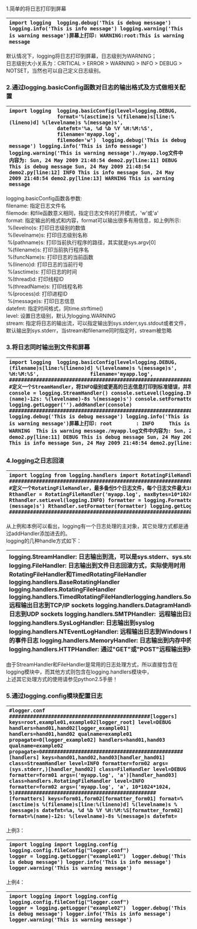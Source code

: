 1.简单的将日志打印到屏幕

| `import logging  logging.debug('This is debug message') logging.info('This is info message') logging.warning('This is warning message')`**`屏幕上打印:`**` WARNING:root:This is warning message` |
| :--- |


默认情况下，logging将日志打印到屏幕，日志级别为WARNING；  
日志级别大小关系为：CRITICAL &gt; ERROR &gt; WARNING &gt; INFO &gt; DEBUG &gt; NOTSET，当然也可以自己定义日志级别。

### 2.通过logging.basicConfig函数对日志的输出格式及方式做相关配置

| `import logging  logging.basicConfig(level=logging.DEBUG,                 format='%(asctime)s %(filename)s[line:%(lineno)d] %(levelname)s %(message)s',                 datefmt='%a, %d %b %Y %H:%M:%S',                 filename='myapp.log',                 filemode='w')  logging.debug('This is debug message') logging.info('This is info message') logging.warning('This is warning message')`**`./myapp.log文件中内容为:`**` Sun, 24 May 2009 21:48:54 demo2.py[line:11] DEBUG This is debug message Sun, 24 May 2009 21:48:54 demo2.py[line:12] INFO This is info message Sun, 24 May 2009 21:48:54 demo2.py[line:13] WARNING This is warning message` |
| :--- |


logging.basicConfig函数各参数:  
filename: 指定日志文件名  
filemode: 和file函数意义相同，指定日志文件的打开模式，'w'或'a'  
format: 指定输出的格式和内容，format可以输出很多有用信息，如上例所示:  
 %\(levelno\)s: 打印日志级别的数值  
 %\(levelname\)s: 打印日志级别名称  
 %\(pathname\)s: 打印当前执行程序的路径，其实就是sys.argv\[0\]  
 %\(filename\)s: 打印当前执行程序名  
 %\(funcName\)s: 打印日志的当前函数  
 %\(lineno\)d: 打印日志的当前行号  
 %\(asctime\)s: 打印日志的时间  
 %\(thread\)d: 打印线程ID  
 %\(threadName\)s: 打印线程名称  
 %\(process\)d: 打印进程ID  
 %\(message\)s: 打印日志信息  
datefmt: 指定时间格式，同time.strftime\(\)  
level: 设置日志级别，默认为logging.WARNING  
stream: 指定将日志的输出流，可以指定输出到sys.stderr,sys.stdout或者文件，默认输出到sys.stderr，当stream和filename同时指定时，stream被忽略

### 3.将日志同时输出到文件和屏幕

| `import logging  logging.basicConfig(level=logging.DEBUG,                 format='%(asctime)s %(filename)s[line:%(lineno)d] %(levelname)s %(message)s',                 datefmt='%a, %d %b %Y %H:%M:%S',                 filename='myapp.log',                 filemode='w')  ################################################################################################# #定义一个StreamHandler，将INFO级别或更高的日志信息打印到标准错误，并将其添加到当前的日志处理对象# console = logging.StreamHandler() console.setLevel(logging.INFO) formatter = logging.Formatter('%(name)-12s: %(levelname)-8s %(message)s') console.setFormatter(formatter) logging.getLogger('').addHandler(console) #################################################################################################  logging.debug('This is debug message') logging.info('This is info message') logging.warning('This is warning message')`**`屏幕上打印:`**` root        : INFO     This is info message root        : WARNING  This is warning message`**`./myapp.log文件中内容为: `**`Sun, 24 May 2009 21:48:54 demo2.py[line:11] DEBUG This is debug message Sun, 24 May 2009 21:48:54 demo2.py[line:12] INFO This is info message Sun, 24 May 2009 21:48:54 demo2.py[line:13] WARNING This is warning message` |
| :--- |


### 4.logging之日志回滚

| `import logging from logging.handlers import RotatingFileHandler  ################################################################################################# #定义一个RotatingFileHandler，最多备份5个日志文件，每个日志文件最大10M Rthandler = RotatingFileHandler('myapp.log', maxBytes=10*1024*1024,backupCount=5) Rthandler.setLevel(logging.INFO) formatter = logging.Formatter('%(name)-12s: %(levelname)-8s %(message)s') Rthandler.setFormatter(formatter) logging.getLogger('').addHandler(Rthandler) ################################################################################################` |
| :--- |


从上例和本例可以看出，logging有一个日志处理的主对象，其它处理方式都是通过addHandler添加进去的。  
logging的几种handle方式如下：



| logging.StreamHandler: 日志输出到流，可以是sys.stderr、sys.stdout或者文件 logging.FileHandler: 日志输出到文件日志回滚方式，实际使用时用RotatingFileHandler和TimedRotatingFileHandler logging.handlers.BaseRotatingHandler logging.handlers.RotatingFileHandler logging.handlers.TimedRotatingFileHandlerlogging.handlers.SocketHandler: 远程输出日志到TCP/IP sockets logging.handlers.DatagramHandler:  远程输出日志到UDP sockets logging.handlers.SMTPHandler:  远程输出日志到邮件地址 logging.handlers.SysLogHandler: 日志输出到syslog logging.handlers.NTEventLogHandler: 远程输出日志到Windows NT/2000/XP的事件日志 logging.handlers.MemoryHandler: 日志输出到内存中的制定buffer logging.handlers.HTTPHandler: 通过"GET"或"POST"远程输出到HTTP服务器 |
| :--- |




由于StreamHandler和FileHandler是常用的日志处理方式，所以直接包含在logging模块中，而其他方式则包含在logging.handlers模块中，  
上述其它处理方式的使用请参见python2.5手册！

### 5.通过logging.config模块配置日志

| `#logger.conf ###############################################[loggers] keys=root,example01,example02[logger_root] level=DEBUG handlers=hand01,hand02[logger_example01] handlers=hand01,hand02 qualname=example01 propagate=0[logger_example02] handlers=hand01,hand03 qualname=example02 propagate=0###############################################[handlers] keys=hand01,hand02,hand03[handler_hand01] class=StreamHandler level=INFO formatter=form02 args=(sys.stderr,)[handler_hand02] class=FileHandler level=DEBUG formatter=form01 args=('myapp.log', 'a')[handler_hand03] class=handlers.RotatingFileHandler level=INFO formatter=form02 args=('myapp.log', 'a', 10*1024*1024, 5)###############################################[formatters] keys=form01,form02[formatter_form01] format=%(asctime)s %(filename)s[line:%(lineno)d] %(levelname)s %(message)s datefmt=%a, %d %b %Y %H:%M:%S[formatter_form02] format=%(name)-12s: %(levelname)-8s %(message)s datefmt=` |
| :--- |


上例3：

| `import logging import logging.config  logging.config.fileConfig("logger.conf") logger = logging.getLogger("example01")  logger.debug('This is debug message') logger.info('This is info message') logger.warning('This is warning message')` |
| :--- |


上例4：

| `import logging import logging.config  logging.config.fileConfig("logger.conf") logger = logging.getLogger("example02")  logger.debug('This is debug message') logger.info('This is info message') logger.warning('This is warning message')` |
| :--- |


  



